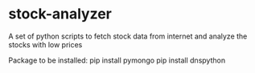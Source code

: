 # stock-analyzer
A set of python scripts to fetch stock data from internet and analyze the stocks with low prices

Package to be installed:
pip install pymongo
pip install dnspython
